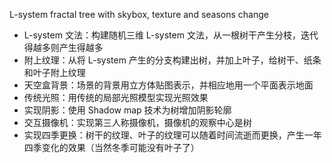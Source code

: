 L-system fractal tree with skybox, texture and seasons change

- L-system ⽂法：构建随机三维 L-system ⽂法，从⼀根树⼲产⽣分枝，迭代得越多则产⽣得越多
- 附上纹理：从将 L-system 产⽣的分⽀构建出树，并加上叶⼦，给树⼲、纸条和叶⼦附上纹理
- 天空盒背景：场景的背景⽤⽴⽅体贴图表示，并相应地⽤⼀个平⾯表示地⾯
- 传统光照：⽤传统的局部光照模型实现光照效果
- 实现阴影：使⽤ Shadow map 技术为树增加阴影轮廓
- 交互摄像机：实现第三⼈称摄像机，摄像机的观察中⼼是树
- 实现四季更换：树⼲的纹理、叶⼦的纹理可以随着时间流逝⽽更换，产⽣⼀年四季变化的效果（当然冬季可能没有叶⼦了）
